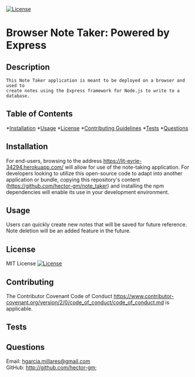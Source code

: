 
[![License](https://img.shields.io/badge/License-OpenSource-yellow.svg)](https://opensource.org/licenses/)

# Browser Note Taker: Powered by Express  

## Description   
    This Note Taker application is meant to be deployed on a browser and used to 
    create notes using the Express framework for Node.js to write to a database.

## Table of Contents 
*[Installation](#installation) 
*[Usage](#usage)
*[License](#license) 
*[Contributing Guidelines](#contributing) 
*[Tests](#tests) 
*[Questions](#questions)


## Installation  
For end-users, browsing to the address https://lit-eyrie-34294.herokuapp.com/ will allow for use of the note-taking application. For developers looking to utilize this open-source code to adapt into another application or bundle, copying this repository's content (https://github.com/hector-gm/note_taker) and installing the npm dependencies will enable its use in your development environment.

## Usage  
Users can quickly create new notes that will be saved for future reference. 
Note deletion will be an added feature in the future.

## License  
MIT License 
[![License](https://img.shields.io/badge/License-OpenSource-yellow.svg)](https://opensource.org/licenses/)

## Contributing 

The Contributor Covenant Code of Conduct 
https://www.contributor-covenant.org/version/2/0/code_of_conduct/code_of_conduct.md is applicable. 

## Tests  
 

## Questions 
Email: hgarcia.millares@gmail.com  
GitHub: http://github.com/hector-gm;

